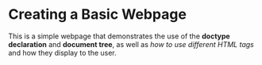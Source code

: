 # Creating a Basic Webpage
This is a simple webpage that demonstrates the use of the **doctype declaration** and **document tree**, as well as _how to use different HTML tags_ and how they display to the user.
